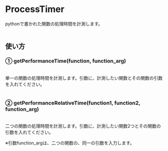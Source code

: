 # ProcessTimer

pythonで書かれた関数の処理時間を計測します。
<br><br>

## 使い方

### ① getPerformanceTime(function, function_arg)
<br>
単一の関数の処理時間を計測します。引数に、計測したい関数とその関数の引数を入れてください。
<br><br>

### ② getPerformanceRelativeTime(function1, function2, function_arg)
<br>
二つの関数の処理時間を計測します。引数に、計測したい関数2つとその関数の引数を入れてください。

※引数function_argは、二つの関数の、同一の引数を入力します。
